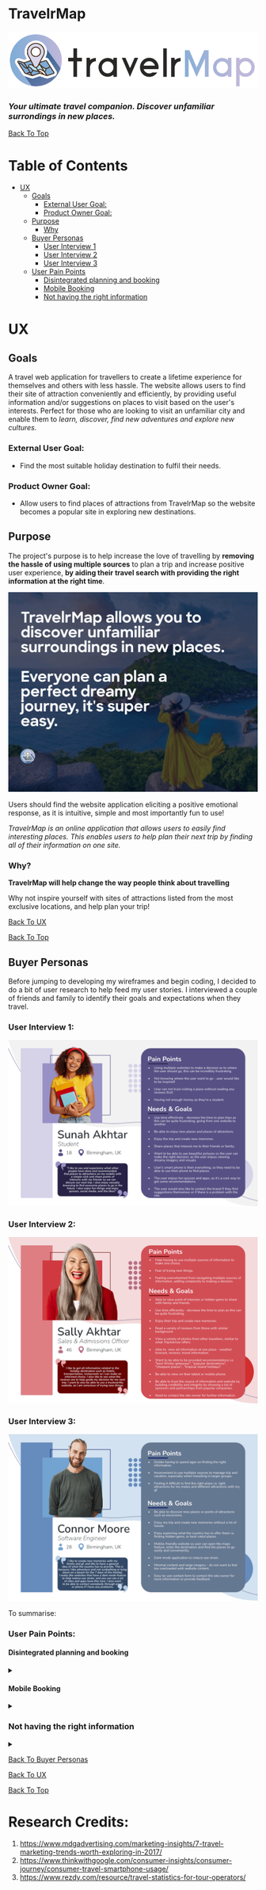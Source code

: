 # TravelrMap
![travelerMap logo](assets/images/travelrmap_logo.png)
### _Your ultimate travel companion. Discover unfamiliar surrondings in new places._
[Back To Top](#travelrmap)

# Table of Contents
- [UX](#ux)
  * [Goals](#goals)
    * [External User Goal:](#external-user-goal)
    * [Product Owner Goal:](#product-owner-goal)
  * [Purpose](#purpose)
    * [Why](#why)
  * [Buyer Personas](#buyer-personas)
    * [User Interview 1](#user-interview-1)
    * [User Interview 2](#user-interview-2)
    * [User Interview 3](#user-interview-3)
  * [User Pain Points](#user-pain-points)
    * [Disintegrated planning and booking](#disintegrated-planning-and-booking)
    * [Mobile Booking](#mobile-booking)
    * [Not having the right information](#not-having-the-right-information)

# UX
## Goals
A travel web application for travellers to create a lifetime experience for themselves and others with less hassle. The website allows users to find their site of attraction conveniently and efficiently, by providing useful information and/or suggestions on places to visit based on the user's interests. Perfect for those who are looking to visit an unfamiliar city and enable them to _learn, discover, find new adventures and explore new cultures._

### External User Goal:
- Find the most suitable holiday destination to fulfil their needs.

### Product Owner Goal:
- Allow users to find places of attractions from TravelrMap so the website becomes a popular site in exploring new destinations. 

## Purpose
The project's purpose is to help increase the love of travelling by **removing the hassle of using multiple sources** to plan a trip and increase positive user experience, **by aiding their travel search with providing the right information at the right time**. 

![travel made easy with travelrMap](assets/readme_images/travel_made_easy.png)

Users should find the website application eliciting a positive emotional response, as it is intuitive, simple and most importantly fun to use!

_TravelrMap is an online application that allows users to easily find interesting places. This enables users to help plan their next trip by finding all of their information on one site._

### Why?

**TravelrMap will help change the way people think about travelling**

Why not inspire yourself with sites of attractions listed from the most exclusive locations, and help plan your trip! 

[Back To UX](#ux)

[Back To Top](#travelrmap)

## Buyer Personas

Before jumping to developing my wireframes and begin coding, I decided to do a bit of user research to help feed my user stories. I interviewed a couple of friends and family to identify their goals and expectations when they travel.

### User Interview 1: 
![User Interview 1](assets/readme_images/user_interview_1.png)

### User Interview 2: 
![User Interview 2](assets/readme_images/user_interview_2.png)

### User Interview 3: 
![User Interview 3](assets/readme_images/user_interview_3.png)

To summarise:

### User Pain Points:

#### Disintegrated planning and booking
<details><summary></summary> 

The internet has vast amount of information in how people can easily plan and book their travel. However, as travel sites and information has increased, so has the complexity of planning and booking a trip.

- It takes too much time and hassle to find points of interests when planning trips. As a user they'll have to visit various websites or applications to find their required details to make an informed choice.
- Feeling overwhelmed from having to navigate multiple pages and having to keep many tabs open, adding complexity to make a decision. This creates a negative experience for a user, as travel _should_ be a fun thing to do!
  - Nielson [1] research has found that:
    >Travelers spent an average of 53 days visiting 28 different websites over a period of 76 online sessions. 

That is a lot of time and effort for the average person to find their right travel plans. This can be further negative/painful for someone who is trying to plan an itinerary alongside a full-time career and family commitments. 
</details>

#### Mobile Booking
<details><summary></summary>
70% of millennials book travel activities on mobile sevices. Research from Google Consumer Insights find that more than half of South Korean and Japanese smartphone users research, book and plan their trips on their mobile devices! [2]

- If applications and websites do not operate on mobile, then user experience will thus decrease. Therefore, it is imperative to ensure TravelrMap is fulfilling this need.
</details>

### Not having the right information
<details><summary></summary>
As users can become quite overwhelmed, as pointed earlier, not having the right information at once can impair user experience when travelling - organisation of travelling should be fun, not hard work. 

Users like to ensure that they're accumulating the right information, i.e. weather, location, travel and, other's experiences and so on. 

It also means, that users would like to know someone else had an enjoyable experience, before making the choice. According to Tnooz [3], 95% of consumers read reviews before booking. This means if this information is not presented, value is not provided to the user.
</details>

[Back To Buyer Personas](#buyer-personas)

[Back To UX](#ux)

[Back To Top](#travelrmap)

# Research Credits:
1. https://www.mdgadvertising.com/marketing-insights/7-travel-marketing-trends-worth-exploring-in-2017/
2. https://www.thinkwithgoogle.com/consumer-insights/consumer-journey/consumer-travel-smartphone-usage/
3. https://www.rezdy.com/resource/travel-statistics-for-tour-operators/ 

